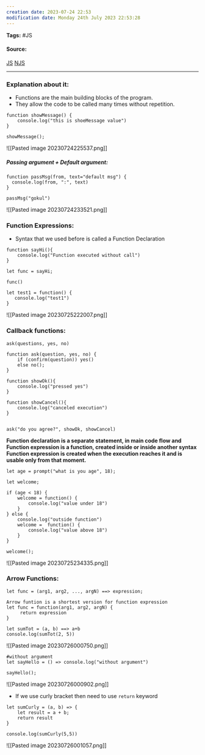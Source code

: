 ```yaml
---
creation date: 2023-07-24 22:53
modification date: Monday 24th July 2023 22:53:28
---
```


**Tags:** #JS 

#### Source:
[JS](https://javascript.info/function-basics)
[NJS](https://www.youtube.com/watch?v=gSDncyuGw0s&pp=ygUdamF2YXNjcmlwdCBmdW5jdGlvbnMgbmFtYXN0YWU%3D)

--------------------------------------

### Explanation about it:

* Functions are the main building blocks of the program.
* They allow the code to be called many times without repetition.

```
function showMessage() {
	console.log("this is shoeMessage value")
}

showMessage();
```

![[Pasted image 20230724225537.png]]


##### Passing argument + Default argument:

```
function passMsg(from, text="default msg") {
  console.log(from, ":", text)
}

passMsg("gokul")
```

![[Pasted image 20230724233521.png]]


### Function Expressions:

* Syntax that we used before is called a Function Declaration

```
function sayHi(){
    console.log("Function executed without call")
}

let func = sayHi;

func()

let test1 = function() {
   console.log("test1")
}
```

![[Pasted image 20230725222007.png]]



### Callback functions:

```
ask(questions, yes, no)
```

```
function ask(question, yes, no) {
	if (confirm(question)) yes()
	else no();
}

function showOk(){
	console.log("pressed yes")
}

function showCancel(){
	console.log("canceled execution")
}


ask("do you agree?", showOk, showCancel)
```


**Function declaration is a separate statement, in main code flow 
and Function expression is a function, created inside or inside another syntax
Function expression is created when the execution reaches it and is usable only from that moment.**

```
let age = prompt("what is you age", 18);

let welcome;

if (age < 18) {
	welcome = function() {
		console.log("value under 18")
	}
} else {
    console.log("outside function")
	welcome =  function() {
		console.log("value above 18")
	}
}

welcome();
```

![[Pasted image 20230725234335.png]]


### Arrow Functions:

```
let func = (arg1, arg2, ..., argN) ==> expression;
```

```
Arrow funtion is a shortest version for function expression
let func = function(arg1, arg2, argN) {
	 return expression
}
```

```
let sumTot = (a, b) ==> a+b
console.log(sumTot(2, 5))
```

![[Pasted image 20230726000750.png]]

```
#without argument
let sayHello = () => console.log("without argument")

sayHello();
```

![[Pasted image 20230726000902.png]]

* If we use curly bracket then need to use `return` keyword

```
let sumCurly = (a, b) => {
	let result = a + b;
	return result
}

console.log(sumCurly(5,5))
```

![[Pasted image 20230726001057.png]]